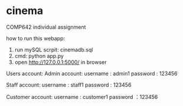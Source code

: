 # cinema
COMP642 individual assignment

how to run this webapp:
1. run mySQL scrpit: cinemadb.sql
2. cmd: python app.py
3. open http://127.0.0.1:5000/ in browser


Users account:
Admin account:
username : admin1
password : 123456

Staff account:
username : staff1
password : 123456

Customer account:
username : customer1
password ：123456
